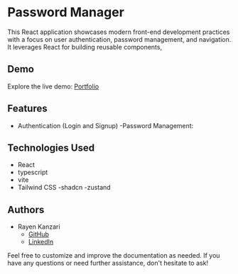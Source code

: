 # Password Manager

This React application showcases modern front-end development practices with a focus on user authentication, password management, and navigation. It leverages React for building reusable components, 

## Demo

Explore the live demo: [Portfolio](https://photofinesse.netlify.app/)

## Features

- Authentication (Login and Signup)
-Password Management:




## Technologies Used

- React
- typescript
- vite
- Tailwind CSS
-shadcn
-zustand


## Authors

- Rayen Kanzari
  - [GitHub](https://github.com/Rayenkan)
  - [LinkedIn](https://www.linkedin.com/in/rayen-kanzari-b17a52298//)

Feel free to customize and improve the documentation as needed. If you have any questions or need further assistance, don't hesitate to ask!
